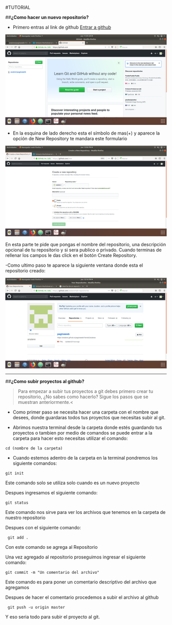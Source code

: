 #TUTORIAL

##**¿Como hacer un nuevo repositorio?**

- Primero entras al link de github [Entrar a github](https://github.com/)

![Interfaz](/img/interfaz.png)

- En la esquina de lado derecho esta el símbolo de mas(+) y aparece la opción de New Repository te mandara este formulario

![Repository](/img/createrepository.png)

En esta parte te pide que pongas el nombre del repositorio, una descripción opcional de tu repositorio y si sera publico o privado.
Cuando terminas de rellenar los campos le das click en el botón Create Repository.

-Como ultimo paso te aparece la siguiente ventana donde esta el repositorio creado:

![Repositorio creado](/img/repository.png)

***

##**¿Como subir proyectos al github?**

>Para empezar a subir tus proyectos a git debes primero crear tu repositorio, ¿No sabes como hacerlo? Sigue los pasos que se muestran anteriormente.<

- Como primer paso se necesita hacer una carpeta con el nombre que desees, donde guardaras todos tus proyectos que necesitas subir al git.

- Abrimos nuestra terminal desde la carpeta donde estés guardando tus proyectos o tambien por medio de comandos se puede entrar a la carpeta para hacer esto necesitas utilizar el comando:

~~~
cd (nombre de la carpeta)
~~~

- Cuando estemos adentro de la carpeta en la terminal pondremos los siguiente comandos:

~~~
git init
~~~

Este comando solo se utiliza solo cuando es un nuevo proyecto

 Despues ingresamos el siguiente comando:
 
~~~
git status
~~~

 Este comando nos sirve para ver los archivos que tenemos en la carpeta de nuestro repositorio

 Despues con el siguiente comando:

~~~
 git add .
~~~
 Con este comando se agrega al Repositorio

 Una vez agregado al repositorio proseguimos ingresar el siguiente comando:

 ~~~
 git commit -m "Un comentario del archivo"
~~~

 Este comando es para poner un comentario descriptivo del archivo que agregamos

 Despues de hacer el comentario procedemos a subir el archivo al github
 
~~~
 git push -u origin master
~~~
 Y eso seria todo para subir el proyecto al git.
